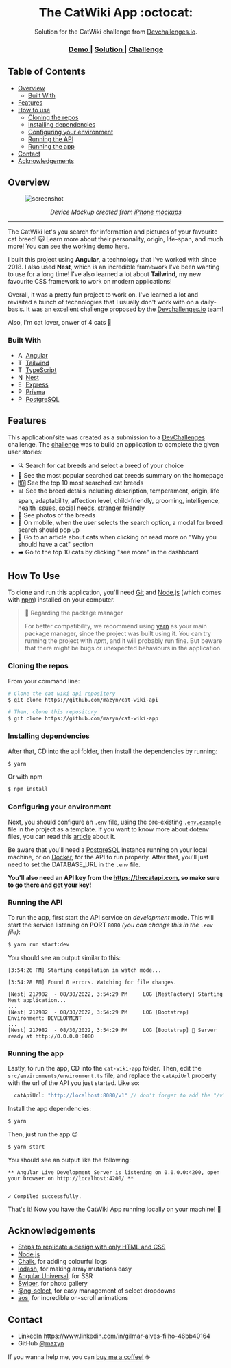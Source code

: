 <!-- Please update value in the {}  -->

<h1 align="center">The CatWiki App :octocat:</h1>

<div align="center">
   Solution for the CatWiki challenge from <a href="http://devchallenges.io" target="_blank">Devchallenges.io</a>.
</div>

<div align="center">
  <h3>
    <a href="https://cat-wiki-mazyn.herokuapp.com">
      Demo
    </a>
    <span> | </span>
    <a href="https://github.com/mazyn/cat-wiki-app">
      Solution
    </a>
    <span> | </span>
    <a href="https://devchallenges.io/challenges/f4NJ53rcfgrP6sBMD2jt">
      Challenge
    </a>
  </h3>
</div>

<!-- TABLE OF CONTENTS -->

## Table of Contents

- [Overview](#overview)
  - [Built With](#built-with)
- [Features](#features)
- [How to use](#how-to-use)
  - [Cloning the repos](#cloning-the-repos)
  - [Installing dependencies](#installing-dependencies)
  - [Configuring your environment](#configuring-your-environment)
  - [Running the API](#running-the-api)
  - [Running the app](#running-the-app)
- [Contact](#contact)
- [Acknowledgements](#acknowledgements)

<!-- OVERVIEW -->

## Overview

<figure>

![screenshot](https://i.imgur.com/J49uVwt.png)

<p align="center">
  <i>Device Mockup created from <a href="https://deviceframes.com/templates/iphone-13">iPhone mockups</a></i>
</p>

</figure>

---

The CatWiki let's you search for information and pictures of your favourite cat breed! 🐱 Learn more about their personality, origin, life-span, and much more! You can see the working demo [here](https://cat-wiki-mazyn.herokuapp.com).

I built this project using **Angular**, a technology that I've worked with since 2018. I also used **Nest**, which is an incredible framework I've been wanting to use for a long time! I've also learned a lot about **Tailwind**, my new favourite CSS framework to work on modern applications!

Overall, it was a pretty fun project to work on. I've learned a lot and revisited a bunch of technologies that I usually don't work with on a daily-basis. It was an excellent challenge proposed by the [Devchallenges.io](https://devchallenges.io) team!

Also, I'm cat lover, onwer of 4 cats 🤎

### Built With

<!-- This section should list any major frameworks that you built your project using. Here are a few examples.-->

- <img src="https://angular.io/assets/images/favicons/favicon.ico" alt="Angular logo" width="14" height="14" /> [Angular](https://angular.io)
- <img src="https://camo.githubusercontent.com/37368c07ba573d5b2ecc8b6b724e847541a281c0fc135ee41fdd4aae61cda243/68747470733a2f2f75706c6f61642e77696b696d656469612e6f72672f77696b6970656469612f636f6d6d6f6e732f642f64352f5461696c77696e645f4353535f4c6f676f2e737667" alt="Tailwind logo" width="14" height="14" /> [Tailwind](https://tailwindcss.com)
- <img src="https://www.typescriptlang.org/favicon-32x32.png?v=8944a05a8b601855de116c8a56d3b3ae" alt="TypeScript logo" width="14" height="14" /> [TypeScript](https://www.typescriptlang.org)
- <img src="https://nestjs.com/apple-touch-icon.50147714.png" alt="Nest logo" width="14" height="14" /> [Nest](https://nestjs.com)
- <img src="https://expressjs.com/images/favicon.png" alt="Express logo" width="14" height="14" /> [Express](https://expressjs.com)
- <img src="https://www.prisma.io/images/favicon-16x16.png" alt="Prisma logo" width="14" height="14" /> [Prisma](https://www.prisma.io)
- <img src="https://www.postgresql.org/favicon.ico" alt="PostgreSQL logo"  width="14" height="14" /> [PostgreSQL](https://www.postgresql.org)

## Features

<!-- List the features of your application or follow the template. Don't share the figma file here :) -->

This application/site was created as a submission to a [DevChallenges](https://devchallenges.io/challenges) challenge. The [challenge](https://devchallenges.io/challenges/f4NJ53rcfgrP6sBMD2jt) was to build an application to complete the given user stories:

* 🔍 Search for cat breeds and select a breed of your choice
* 🥳 See the most popular searched cat breeds summary on the homepage
* 🔟 See the top 10 most searched cat breeds
* 📊 See the breed details including description, temperament, origin, life span, adaptability, affection level, child-friendly, grooming, intelligence, health issues, social needs, stranger friendly
* 📸 See photos of the breeds
* 📱 On mobile, when the user selects the search option, a modal for breed search should pop up
* 🔗 Go to an article about cats when clicking on read more on "Why you should have a cat" section
* ➡️ Go to the top 10 cats by clicking "see more" in the dashboard

## How To Use

<!-- Example: -->

To clone and run this application, you'll need [Git](https://git-scm.com) and [Node.js](https://nodejs.org/en/download) (which comes with [npm](http://npmjs.com)) installed on your computer.

> 🧶 Regarding the package manager
> 
> For better compatibility, we recommend using [yarn](https://yarnpkg.com) as your main package manager, since the project was built using it. You can try running the project with _npm_, and it will probably run fine. But beware that there might be bugs or unexpected behaviours in the application.

### Cloning the repos

From your command line:
```bash
# Clone the cat wiki api repository
$ git clone https://github.com/mazyn/cat-wiki-api

# Then, clone this repository
$ git clone https://github.com/mazyn/cat-wiki-app
```

### Installing dependencies

After that, CD into the api folder, then install the dependencies by running:
```bash
$ yarn
```

Or with npm
```bash
$ npm install
```

### Configuring your environment

Next, you should configure an `.env` file, using the pre-existing [`.env.example`](https://github.com/mazyn/cat-wiki-api/blob/master/.env.example) file in the project as a template. If you want to know more about dotenv files, you can read this [article](https://www.codementor.io/@parthibakumarmurugesan/what-is-env-how-to-set-up-and-run-a-env-file-in-node-1pnyxw9yxj) about it.

Be aware that you'll need a [PostgreSQL](https://www.postgresql.org) instance running on your local machine, or on [Docker](https://www.docker.com), for the API to run properly. After that, you'll just need to set the DATABASE_URL in the `.env` file.

**You'll also need an API key from the https://thecatapi.com, so make sure to go there and get your key!**

### Running the API

To run the app, first start the API service on _development_ mode. This will start the service listening on **PORT** `8080` _(you can change this in the `.env` file)_:
```bash
$ yarn run start:dev
```

You should see an output similar to this:
```
[3:54:26 PM] Starting compilation in watch mode...

[3:54:28 PM] Found 0 errors. Watching for file changes.

[Nest] 217982  - 08/30/2022, 3:54:29 PM     LOG [NestFactory] Starting Nest application...
...
[Nest] 217982  - 08/30/2022, 3:54:29 PM     LOG [Bootstrap] Environment: DEVELOPMENT
...
[Nest] 217982  - 08/30/2022, 3:54:29 PM     LOG [Bootstrap] 🚀 Server ready at http://0.0.0.0:8080
```

### Running the app

Lastly, to run the app, CD into the `cat-wiki-app` folder. Then, edit the `src/environments/environment.ts` file, and replace the `catApiUrl` property with the url of the API you just started. Like so:

```js
  catApiUrl: "http://localhost:8080/v1" // don't forget to add the "/v1" at the end!
```

Install the app dependencies:
```bash
$ yarn
```

Then, just run the app 😉
```bash
$ yarn start
```

You should see an output like the following:
```
** Angular Live Development Server is listening on 0.0.0.0:4200, open your browser on http://localhost:4200/ **


✔ Compiled successfully.
```

That's it! Now you have the CatWiki App running locally on your machine! 🥳

## Acknowledgements

<!-- This section should list any articles or add-ons/plugins that helps you to complete the project. This is optional but it will help you in the future. For example: -->

- [Steps to replicate a design with only HTML and CSS](https://devchallenges-blogs.web.app/how-to-replicate-design/)
- [Node.js](https://nodejs.org/)
- [Chalk](https://www.npmjs.com/package/chalk), for adding colourful logs
- [lodash](https://www.npmjs.com/package/lodash), for making array mutations easy
- [Angular Universal](https://github.com/angular/universal), for SSR
- [Swiper](https://www.npmjs.com/package/swiper), for photo gallery
- [@ng-select](https://www.npmjs.com/package/@ng-select/ng-select), for easy management of select dropdowns
- [aos](https://github.com/michalsnik/aos), for incredible on-scroll animations

## Contact

- LinkedIn https://www.linkedin.com/in/gilmar-alves-filho-46bb40164
- GitHub [@mazyn](https://github.com/mazyn)

If you wanna help me, you can [buy me a coffee!](https://www.buymeacoffee.com/gilmar.filho) ☕
